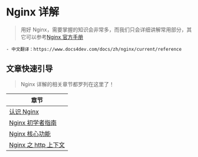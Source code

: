 # Nginx 详解

> 用好 Nginx，需要掌握的知识会非常多，而我们只会详细讲解常用部分，其它可以参考[Nginx 官方手册](http://nginx.org/en/docs/)

```text
- 中文翻译：https://www.docs4dev.com/docs/zh/nginx/current/reference
```

## 文章快速引导

> Nginx 详解的相关章节都罗列在这里了！

| 章节                                                       |
| ---------------------------------------------------------- |
| [认识 Nginx](./../Nginx/01-认识Nginx.md)                   |
| [Nginx 初学者指南](./../Nginx/02-Nginx初学者指南.md)       |
| [Nginx 核心功能](./../Nginx/03-Nginx核心功能.md)           |
| [Nginx 之 http 上下文](./../Nginx/04-Nginx之http上下文.md) |
